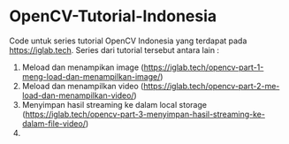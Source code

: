 # OpenCV-Tutorial-Indonesia
Code untuk series tutorial OpenCV Indonesia yang terdapat pada https://iglab.tech. Series dari tutorial tersebut antara lain :

1. Meload dan menampikan image (https://iglab.tech/opencv-part-1-meng-load-dan-menampilkan-image/)
2. Meload dan menampilkan video (https://iglab.tech/opencv-part-2-me-load-dan-menampilkan-video/)
3. Menyimpan hasil streaming ke dalam local storage (https://iglab.tech/opencv-part-3-menyimpan-hasil-streaming-ke-dalam-file-video/)
4. 
